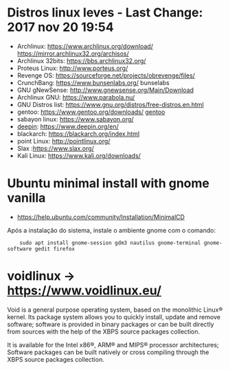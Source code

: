 # Distros linux leves - Last Change: 2017 nov 20 19:54

+ Archlinux: https://www.archlinux.org/download/  https://mirror.archlinux32.org/archisos/
+ Archlinux 32bits: https://bbs.archlinux32.org/
+ Proteus Linux: http://www.porteus.org/
+ Revenge OS: https://sourceforge.net/projects/obrevenge/files/
+ CrunchBang: https://www.bunsenlabs.org/ bunselabs
+ GNU gNewSense: http://www.gnewsense.org/Main/Download
+ Archlinux GNU: https://www.parabola.nu/
+ GNU Distros list: https://www.gnu.org/distros/free-distros.en.html
+ gentoo: https://www.gentoo.org/downloads/ [gentoo](gentoo.md)
+ sabayon linux: https://www.sabayon.org/
+ [deepin](deepin): https://www.deepin.org/en/
+ blackarch: https://blackarch.org/index.html
+ point Linux: http://pointlinux.org/
+ Slax :https://www.slax.org/
+ Kali Linux: https://www.kali.org/downloads/

# Ubuntu minimal install with gnome vanilla
+ https://help.ubuntu.com/community/Installation/MinimalCD

Após a instalação do sistema, instale o ambiente gnome com o comando:

		sudo apt install gnome-session gdm3 nautilus gnome-terminal gnome-software gedit firefox

# voidlinux → https://www.voidlinux.eu/

Void is a general purpose operating system, based on the monolithic Linux®
kernel. Its package system allows you to quickly install, update and remove
software; software is provided in binary packages or can be built directly
from sources with the help of the XBPS source packages collection.

It is available for the Intel x86®, ARM® and MIPS® processor architectures;
Software packages can be built natively or cross compiling through the XBPS
source packages collection.
